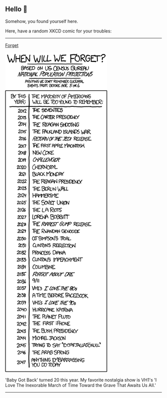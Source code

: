 ## Hello 👀

Somehow, you found yourself here.

Here, have a random XKCD comic for your troubles:

-----------------------------------

[Forget](https://xkcd.com/1093)

![Forget](./random_comic.png)

'Baby Got Back' turned 20 this year. My favorite nostalgia show is VH1's 'I Love The Inexorable March of Time Toward the Grave That Awaits Us All.'

-----------------------------------
